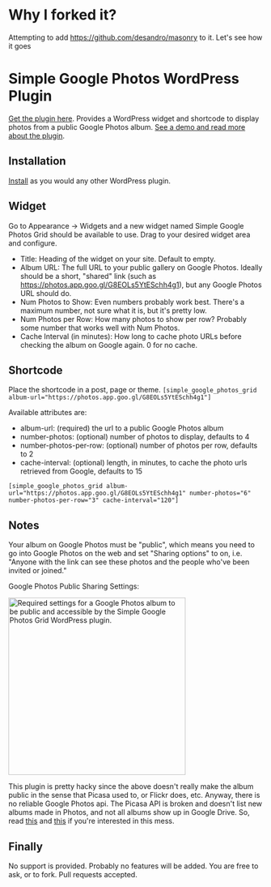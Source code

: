 # Why I forked it?

Attempting to add https://github.com/desandro/masonry to it. Let's see how it goes


# Simple Google Photos WordPress Plugin
[Get the plugin here](https://wordpress.org/plugins/simple-google-photos-grid/). Provides a WordPress widget and shortcode to display photos from a public Google Photos album. [See a demo and read more about the plugin](https://josheli.com/knob/2017/11/21/simple-google-photos-a-wordpress-plugin/).

## Installation
[Install](https://codex.wordpress.org/Managing_Plugins#Installing_Plugins) as you would any other WordPress plugin.

## Widget
Go to Appearance -> Widgets and a new widget named Simple Google Photos Grid should be available to use. Drag to your desired widget area and configure.

 - Title: Heading of the widget on your site. Default to empty.
 - Album URL: The full URL to your public gallery on Google Photos. Ideally should be a short, "shared" link (such as https://photos.app.goo.gl/G8EOLs5YtESchh4g1), but any Google Photos URL should do.
 - Num Photos to Show: Even numbers probably work best. There's a maximum number, not sure what it is, but it's pretty low.
 - Num Photos per Row: How many photos to show per row? Probably some number that works well with Num Photos.
 - Cache Interval (in minutes): How long to cache photo URLs before checking the album on Google again. 0 for no cache.
 
## Shortcode
Place the shortcode in a post, page or theme.
`[simple_google_photos_grid album-url="https://photos.app.goo.gl/G8EOLs5YtESchh4g1"]`

Available attributes are:
- album-url: (required) the url to a public Google Photos album
- number-photos: (optional) number of photos to display, defaults to 4
- number-photos-per-row: (optional) number of photos per row, defaults to 2
- cache-interval: (optional) length, in minutes, to cache the photo urls retrieved from Google, defaults to 15

`[simple_google_photos_grid album-url="https://photos.app.goo.gl/G8EOLs5YtESchh4g1" number-photos="6" number-photos-per-row="3" cache-interval="120"]`

## Notes
Your album on Google Photos must be "public", which means you need to go into Google Photos on the web and set "Sharing options" to on, i.e. "Anyone with the link can see these photos and the people who've been invited or joined." 
 
Google Photos Public Sharing Settings:

<img src="https://josheli.com/wp-content/uploads/Screen-Shot-2017-11-20-at-10.40.34-PM.png" width="350" alt="Required settings for a Google Photos album to be public and accessible by the Simple Google Photos Grid WordPress plugin.">

This plugin is pretty hacky since the above doesn't really make the album public in the sense that Picasa used to, or Flickr does, etc. Anyway, there is no reliable Google Photos api. The Picasa API is broken and doesn't list new albums made in Photos, and not all albums show up in Google Drive. So, read [this](https://kunnas.com/google-photos-is-a-disaster/) and [this](https://productforums.google.com/forum/#!topic/photos/WuqfNazcqh4) if you're interested in this mess.

## Finally
No support is provided. Probably no features will be added. You are free to ask, or to fork. Pull requests accepted.
